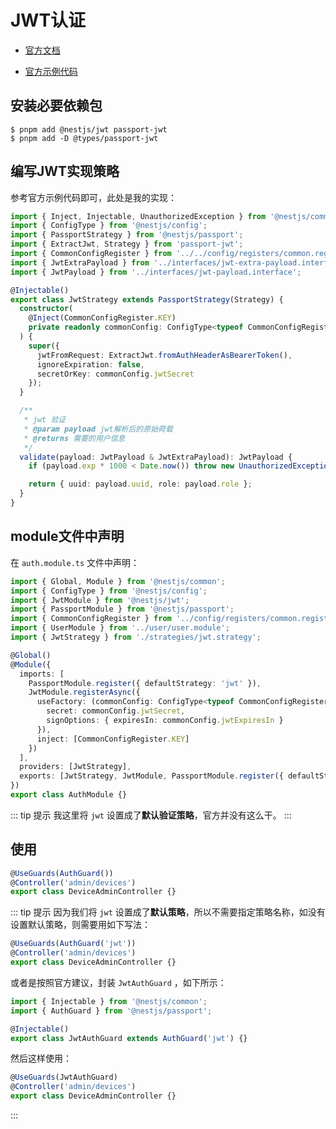 # JWT认证
* [官方文档](https://docs.nestjs.com/security/authentication#jwt-functionality)

* [官方示例代码](https://github.com/nestjs/nest/tree/master/sample/19-auth-jwt)

## 安装必要依赖包

```shell
$ pnpm add @nestjs/jwt passport-jwt
$ pnpm add -D @types/passport-jwt
```

## 编写JWT实现策略

参考官方示例代码即可，此处是我的实现：

```typescript
import { Inject, Injectable, UnauthorizedException } from '@nestjs/common';
import { ConfigType } from '@nestjs/config';
import { PassportStrategy } from '@nestjs/passport';
import { ExtractJwt, Strategy } from 'passport-jwt';
import { CommonConfigRegister } from '../../config/registers/common.register';
import { JwtExtraPayload } from '../interfaces/jwt-extra-payload.interface';
import { JwtPayload } from '../interfaces/jwt-payload.interface';

@Injectable()
export class JwtStrategy extends PassportStrategy(Strategy) {
  constructor(
    @Inject(CommonConfigRegister.KEY)
    private readonly commonConfig: ConfigType<typeof CommonConfigRegister>
  ) {
    super({
      jwtFromRequest: ExtractJwt.fromAuthHeaderAsBearerToken(),
      ignoreExpiration: false,
      secretOrKey: commonConfig.jwtSecret
    });
  }

  /**
   * jwt 验证
   * @param payload jwt解析后的原始荷载
   * @returns 需要的用户信息
   */
  validate(payload: JwtPayload & JwtExtraPayload): JwtPayload {
    if (payload.exp * 1000 < Date.now()) throw new UnauthorizedException();

    return { uuid: payload.uuid, role: payload.role };
  }
}
```

## module文件中声明

在 `auth.module.ts` 文件中声明：

```typescript
import { Global, Module } from '@nestjs/common';
import { ConfigType } from '@nestjs/config';
import { JwtModule } from '@nestjs/jwt';
import { PassportModule } from '@nestjs/passport';
import { CommonConfigRegister } from '../config/registers/common.register';
import { UserModule } from '../user/user.module';
import { JwtStrategy } from './strategies/jwt.strategy';

@Global()
@Module({
  imports: [
    PassportModule.register({ defaultStrategy: 'jwt' }),
    JwtModule.registerAsync({
      useFactory: (commonConfig: ConfigType<typeof CommonConfigRegister>) => ({
        secret: commonConfig.jwtSecret,
        signOptions: { expiresIn: commonConfig.jwtExpiresIn }
      }),
      inject: [CommonConfigRegister.KEY]
    })
  ],
  providers: [JwtStrategy],
  exports: [JwtStrategy, JwtModule, PassportModule.register({ defaultStrategy: 'jwt' })]
})
export class AuthModule {}
```

::: tip 提示
我这里将 `jwt` 设置成了**默认验证策略**，官方并没有这么干。
:::

## 使用

```typescript
@UseGuards(AuthGuard())
@Controller('admin/devices')
export class DeviceAdminController {}
```

::: tip 提示
因为我们将 `jwt` 设置成了**默认策略**，所以不需要指定策略名称，如没有设置默认策略，则需要用如下写法：

```typescript
@UseGuards(AuthGuard('jwt'))
@Controller('admin/devices')
export class DeviceAdminController {}
```

或者是按照官方建议，封装 `JwtAuthGuard` ，如下所示：

```typescript
import { Injectable } from '@nestjs/common';
import { AuthGuard } from '@nestjs/passport';

@Injectable()
export class JwtAuthGuard extends AuthGuard('jwt') {}
```

然后这样使用：

```typescript
@UseGuards(JwtAuthGuard)
@Controller('admin/devices')
export class DeviceAdminController {}
```

:::
